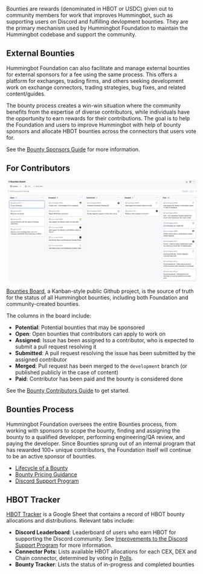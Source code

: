 Bounties are rewards (denominated in HBOT or USDC) given out to community members for work that improves Hummingbot, such as supporting users on Discord and fulfilling devlopment bounties. They are the primary mechanism used by Hummingbot Foundation to maintain the Hummingbot codebase and support the community.

## External Bounties

Hummingbot Foundation can also facilitate and manage external bounties for external sponsors for a fee using the same process. This offers a platform for exchanges, trading firms, and others seeking development work on exchange connectors, trading strategies, bug fixes, and related content/guides.

The bounty process creates a win-win situation where the community benefits from the expertise of diverse contributors, while individuals have the opportunity to earn rewards for their contributions. The goal is to help the Foundation and users to improve Hummingbot with help of bounty sponsors and allocate HBOT bounties across the connectors that users vote for.

See the [Bounty Sponsors Guide](./contributors.md) for more information.

## For Contributors

![bounty](./bounty-board.png)

[Bounties Board](https://github.com/orgs/hummingbot/projects/7/views/1), a Kanban-style public Github project, is the source of truth for the status of all Hummingbot bounties, including both Foundation and community-created bounties.

The columns in the board include:

- **Potential**: Potential bounties that may be sponsored
- **Open**: Open bounties that contributors can apply to work on
- **Assigned**: Issue has been assigned to a contributor, who is expected to submit a pull request resolving it
- **Submitted**: A pull request resolving the issue has been submitted by the assigned contributor
- **Merged**: Pull request has been merged to the `development` branch (or published publicly in the case of content)
- **Paid**: Contributor has been paid and the bounty is considered done

See the [Bounty Contributors Guide](./contributors.md) to get started.

## Bounties Process

Hummingbot Foundation oversees the entire Bounties process, from working with sponsors to scope the bounty, finding and assigning the bounty to a qualified developer, performing engineering/QA review, and paying the developer. Since Bounties sprung out of an internal program that has rewarded 100+ unique contributors, the Foundation itself will continue to be an active sponsor of bounties.

* [Lifecycle of a Bounty](./lifecycle.md)
* [Bounty Pricing Guidance](./prices.md)
* [Discord Support Program](./discord.md)

## HBOT Tracker

[HBOT Tracker](https://docs.google.com/spreadsheets/d/1UNAumPMnXfsghAAXrfKkPGRH9QlC8k7Cu1FGQVL1t0M/edit?usp=sharing) is a Google Sheet that contains a record of HBOT bounty allocations and distributions. Relevant tabs include:

* **Discord Leaderboard**: Leaderboard of users who earn HBOT for supporting the Discord community. See [Improvements to the Discord Support Program](/blog/improvements-to-the-discord-support-program) for more information.
* **Connector Pots**: Lists available HBOT allocations for each CEX, DEX and Chain connector, determined by voting in [Polls](../governance/polls.md).
* **Bounty Tracker**: Lists the status of in-progress and completed bounties
